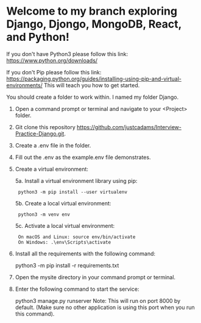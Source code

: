 # Welcome to my branch exploring Django, Djongo, MongoDB, React, and Python!

If you don't have Python3 please follow this link:
https://www.python.org/downloads/

If you don't Pip please follow this link:
https://packaging.python.org/guides/installing-using-pip-and-virtual-environments/
This will teach you how to get started.

You should create a <Project> folder to work within.
I named my folder Django.


1. Open a command prompt or terminal and navigate to your \<Project\> folder.


2. Git clone this repository https://github.com/justcadams/Interview-Practice-Django.git.


3. Create a .env file in the <Project> folder.


4. Fill out the .env as the example.env file demonstrates.


5. Create a virtual environment:

	5a. Install a virtual environment library using pip:

		python3 -m pip install --user virtualenv

	5b. Create a local virtual environment:

		python3 -m venv env

	5c. Activate a local virtual environment:

		On macOS and Linux: source env/bin/activate
		On Windows: .\env\Scripts\activate


6. Install all the requirements with the following command:

	python3 -m pip install -r requirements.txt


7. Open the mysite directory in your command prompt or terminal.


8. Enter the following command to start the service:

	python3 manage.py runserver
	Note: This will run on port 8000 by default.
	(Make sure no other application is using this port when you run this command).
